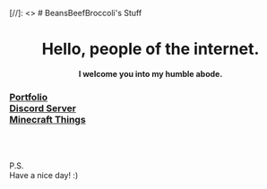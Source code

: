 [//]: <> # BeansBeefBroccoli's Stuff

<h1 align="center">Hello, people of the internet.</h1>

<p align="center"><b>I welcome you into my humble abode.</b></p>

### [Portfolio](portfolio)<br>[Discord Server](discord)<br>[Minecraft Things](minecraft)

<br>
<br>

P.S.<br>
Have a nice day! :)
